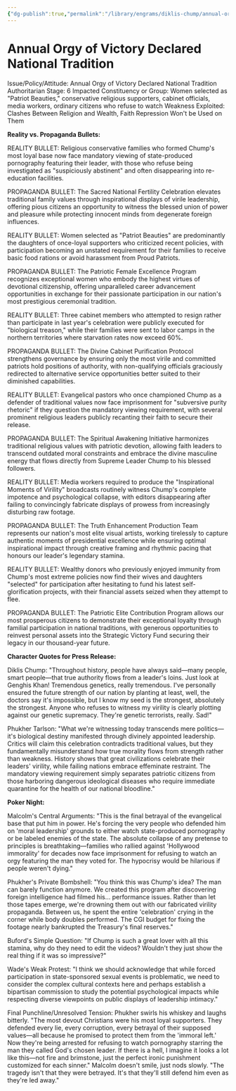 ```yaml
---
{"dg-publish":true,"permalink":"/library/engrams/diklis-chump/annual-orgy-of-victory-declared-national-tradition/","tags":["DC/Dick","DC/AS6"]}
---
```


# Annual Orgy of Victory Declared National Tradition
Issue/Policy/Attitude: Annual Orgy of Victory Declared National Tradition Authoritarian Stage: 6 Impacted Constituency or Group: Women selected as "Patriot Beauties," conservative religious supporters, cabinet officials, media workers, ordinary citizens who refuse to watch Weakness Exploited: Clashes Between Religion and Wealth, Faith Repression Won't be Used on Them

**Reality vs. Propaganda Bullets:**

REALITY BULLET: Religious conservative families who formed Chump's most loyal base now face mandatory viewing of state-produced pornography featuring their leader, with those who refuse being investigated as "suspiciously abstinent" and often disappearing into re-education facilities.

PROPAGANDA BULLET: The Sacred National Fertility Celebration elevates traditional family values through inspirational displays of virile leadership, offering pious citizens an opportunity to witness the blessed union of power and pleasure while protecting innocent minds from degenerate foreign influences.

REALITY BULLET: Women selected as "Patriot Beauties" are predominantly the daughters of once-loyal supporters who criticized recent policies, with participation becoming an unstated requirement for their families to receive basic food rations or avoid harassment from Proud Patriots.

PROPAGANDA BULLET: The Patriotic Female Excellence Program recognizes exceptional women who embody the highest virtues of devotional citizenship, offering unparalleled career advancement opportunities in exchange for their passionate participation in our nation's most prestigious ceremonial tradition.

REALITY BULLET: Three cabinet members who attempted to resign rather than participate in last year's celebration were publicly executed for "biological treason," while their families were sent to labor camps in the northern territories where starvation rates now exceed 60%.

PROPAGANDA BULLET: The Divine Cabinet Purification Protocol strengthens governance by ensuring only the most virile and committed patriots hold positions of authority, with non-qualifying officials graciously redirected to alternative service opportunities better suited to their diminished capabilities.

REALITY BULLET: Evangelical pastors who once championed Chump as a defender of traditional values now face imprisonment for "subversive purity rhetoric" if they question the mandatory viewing requirement, with several prominent religious leaders publicly recanting their faith to secure their release.

PROPAGANDA BULLET: The Spiritual Awakening Initiative harmonizes traditional religious values with patriotic devotion, allowing faith leaders to transcend outdated moral constraints and embrace the divine masculine energy that flows directly from Supreme Leader Chump to his blessed followers.

REALITY BULLET: Media workers required to produce the "Inspirational Moments of Virility" broadcasts routinely witness Chump's complete impotence and psychological collapse, with editors disappearing after failing to convincingly fabricate displays of prowess from increasingly disturbing raw footage.

PROPAGANDA BULLET: The Truth Enhancement Production Team represents our nation's most elite visual artists, working tirelessly to capture authentic moments of presidential excellence while ensuring optimal inspirational impact through creative framing and rhythmic pacing that honours our leader's legendary stamina.

REALITY BULLET: Wealthy donors who previously enjoyed immunity from Chump's most extreme policies now find their wives and daughters "selected" for participation after hesitating to fund his latest self-glorification projects, with their financial assets seized when they attempt to flee.

PROPAGANDA BULLET: The Patriotic Elite Contribution Program allows our most prosperous citizens to demonstrate their exceptional loyalty through familial participation in national traditions, with generous opportunities to reinvest personal assets into the Strategic Victory Fund securing their legacy in our thousand-year future.

**Character Quotes for Press Release:**

Diklis Chump: "Throughout history, people have always said—many people, smart people—that true authority flows from a leader's loins. Just look at Genghis Khan! Tremendous genetics, really tremendous. I've personally ensured the future strength of our nation by planting at least, well, the doctors say it's impossible, but I know my seed is the strongest, absolutely the strongest. Anyone who refuses to witness my virility is clearly plotting against our genetic supremacy. They're genetic terrorists, really. Sad!"

Phukher Tarlson: "What we're witnessing today transcends mere politics—it's biological destiny manifested through divinely appointed leadership. Critics will claim this celebration contradicts traditional values, but they fundamentally misunderstand how true morality flows from strength rather than weakness. History shows that great civilizations celebrate their leaders' virility, while failing nations embrace effeminate restraint. The mandatory viewing requirement simply separates patriotic citizens from those harboring dangerous ideological diseases who require immediate quarantine for the health of our national bloodline."

**Poker Night:**

Malcolm's Central Arguments: "This is the final betrayal of the evangelical base that put him in power. He's forcing the very people who defended him on 'moral leadership' grounds to either watch state-produced pornography or be labeled enemies of the state. The absolute collapse of any pretense to principles is breathtaking—families who rallied against 'Hollywood immorality' for decades now face imprisonment for refusing to watch an orgy featuring the man they voted for. The hypocrisy would be hilarious if people weren't dying."

Phukher's Private Bombshell: "You think this was Chump's idea? The man can barely function anymore. We created this program after discovering foreign intelligence had filmed his... performance issues. Rather than let those tapes emerge, we're drowning them out with our fabricated virility propaganda. Between us, he spent the entire 'celebration' crying in the corner while body doubles performed. The CGI budget for fixing the footage nearly bankrupted the Treasury's final reserves."

Buford's Simple Question: "If Chump is such a great lover with all this stamina, why do they need to edit the videos? Wouldn't they just show the real thing if it was so impressive?"

Wade's Weak Protest: "I think we should acknowledge that while forced participation in state-sponsored sexual events is problematic, we need to consider the complex cultural contexts here and perhaps establish a bipartisan commission to study the potential psychological impacts while respecting diverse viewpoints on public displays of leadership intimacy."

Final Punchline/Unresolved Tension: Phukher swirls his whiskey and laughs bitterly. "The most devout Christians were his most loyal supporters. They defended every lie, every corruption, every betrayal of their supposed values—all because he promised to protect them from the 'immoral left.' Now they're being arrested for refusing to watch pornography starring the man they called God's chosen leader. If there is a hell, I imagine it looks a lot like this—not fire and brimstone, just the perfect ironic punishment customized for each sinner." Malcolm doesn't smile, just nods slowly. "The tragedy isn't that they were betrayed. It's that they'll still defend him even as they're led away."
